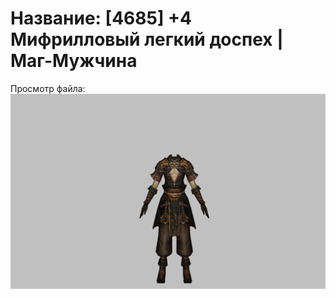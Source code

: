 # Название: [4685] +4 Мифрилловый легкий доспех | Маг-Мужчина

Просмотр файла:
![p040021.png](p040021.png)